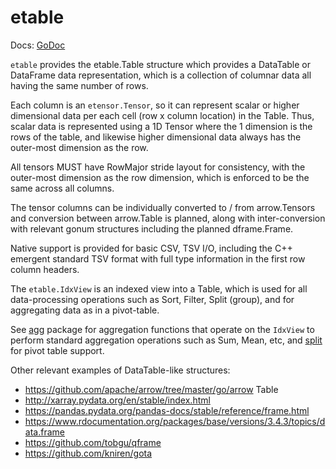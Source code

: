 # etable

Docs: [GoDoc](https://pkg.go.dev/github.com/goki/etable/v2)

`etable` provides the etable.Table structure which provides a DataTable or DataFrame data representation, which is a collection of columnar data all having the same number of rows.

Each column is an `etensor.Tensor`, so it can represent scalar or higher dimensional data per each cell (row x column location) in the Table.  Thus, scalar data is represented using a 1D Tensor where the 1 dimension is the rows of the table, and likewise higher dimensional data always has the outer-most dimension as the row.

All tensors MUST have RowMajor stride layout for consistency, with the outer-most dimension as the row dimension, which is enforced to be the same across all columns.

The tensor columns can be individually converted to / from arrow.Tensors and conversion between arrow.Table is planned, along with inter-conversion with relevant gonum structures including the planned dframe.Frame.

Native support is provided for basic CSV, TSV I/O, including the C++ emergent standard TSV format with full type information in the first row column headers.

The `etable.IdxView` is an indexed view into a Table, which is used for all data-processing operations such as Sort, Filter, Split (group), and for aggregating data as in a pivot-table.

See [agg](https://github.com/goki/etable/v2/tree/master/agg) package for aggregation functions that operate on the `IdxView` to perform standard aggregation operations such as Sum, Mean, etc, and [split](https://github.com/goki/etable/v2/tree/master/split) for pivot table support.

Other relevant examples of DataTable-like structures:
* https://github.com/apache/arrow/tree/master/go/arrow Table
* http://xarray.pydata.org/en/stable/index.html
* https://pandas.pydata.org/pandas-docs/stable/reference/frame.html
* https://www.rdocumentation.org/packages/base/versions/3.4.3/topics/data.frame
* https://github.com/tobgu/qframe
* https://github.com/kniren/gota

